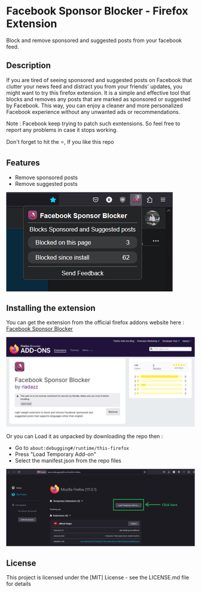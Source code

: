 # Facebook Sponsor Blocker - Firefox Extension

Block and remove sponsored and suggested posts from your facebook feed.

## Description

If you are tired of seeing sponsored and suggested posts on Facebook that clutter your news feed and distract you from your friends' updates, you might want to try this firefox extension. It is a simple and effective tool that blocks and removes any posts that are marked as sponsored or suggested by Facebook. This way, you can enjoy a cleaner and more personalized Facebook experience without any unwanted ads or recommendations.

Note : Facebook keep trying to patch such exntensions. So feel free to report any problems in case it stops working.

Don't forget to hit the :star:, If you like this repo

## Features

- Remove sponsored posts
- Remove suggested posts

![Extension preview image](https://github.com/riad-azz/readme-storage/blob/main/facebook-sponsor-blocker/sc-01.png?raw=true)

## Installing the extension

You can get the extension from the official firefox addons website here : [Facebook Sponsor Blocker](https://addons.mozilla.org/en-US/firefox/addon/fb-sponsor-blocker/)

![Extension install image](https://github.com/riad-azz/readme-storage/blob/main/facebook-sponsor-blocker/sc-02.png?raw=true)

Or you can Load it as unpacked by downloading the repo then :
 - Go to `about:debugging#/runtime/this-firefox`
 - Press "Load Temporary Add-on"
 - Select the manifest.json from the repo files

![Extension install image](https://github.com/riad-azz/readme-storage/blob/main/facebook-sponsor-blocker/sc-03.png?raw=true)

## License

This project is licensed under the [MIT] License - see the LICENSE.md file for details
